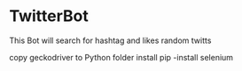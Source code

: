# TwitterBot
This Bot will search for hashtag and likes random twitts

copy geckodriver to Python folder
install pip -install selenium

